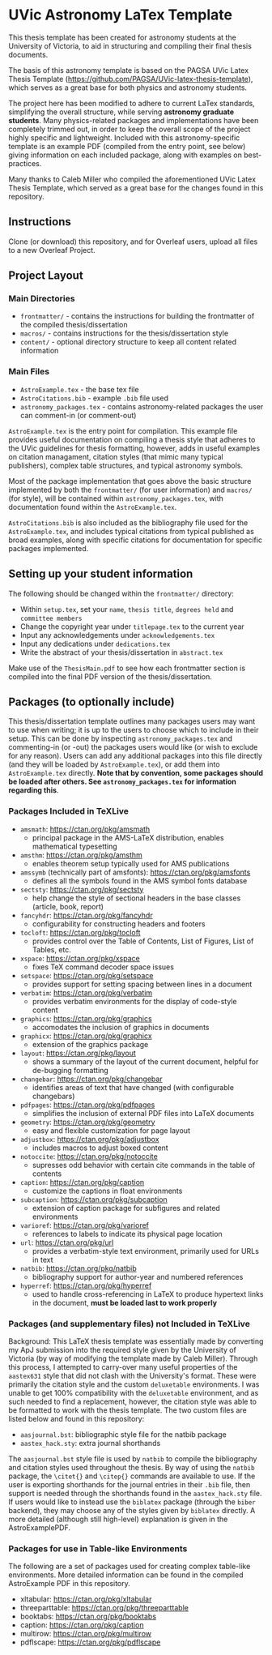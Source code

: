 # UVic Astronomy LaTex Template

This thesis template has been created for astronomy students at the University of Victoria, to aid in structuring and compiling their final thesis documents.

The basis of this astronomy template is based on the PAGSA UVic Latex Thesis Template (<https://github.com/PAGSA/UVic-latex-thesis-template>), which serves as a great base for both physics and astronomy students.

The project here has been modified to adhere to current LaTex standards, simplifying the overall structure, while serving **astronomy graduate students**. Many physics-related packages and implementations have been completely trimmed out, in order to keep the overall scope of the project highly specific and lightweight. Included with this astronomy-specific template is an example PDF (compiled from the entry point, see below) giving information on each included package, along with examples on best-practices.

Many thanks to Caleb Miller who compiled the aforementioned UVic Latex Thesis Template, which served as a great base for the changes found in this repository.

## Instructions

Clone (or download) this repository, and for Overleaf users, upload all files to a new Overleaf Project.

## Project Layout

### Main Directories

- `frontmatter/` - contains the instructions for building the frontmatter of the compiled thesis/dissertation
- `macros/` - contains instructions for the thesis/dissertation style
- `content/` - optional directory structure to keep all content related information

### Main Files

- `AstroExample.tex` - the base tex file
- `AstroCitations.bib` - example `.bib` file used
- `astronomy_packages.tex` - contains astronomy-related packages the user can comment-in (or comment-out)

`AstroExample.tex` is the entry point for compilation. This example file provides useful documentation on compiling a thesis style that adheres to the UVic guidelines for thesis formatting, however, adds in useful examples on citation managament, citation styles (that mimic many typical publishers), complex table structures, and typical astronomy symbols.

Most of the package implementation that goes above the basic structure implemented by both the `frontmatter/` (for user information) and `macros/` (for style), will be contained within `astronomy_packages.tex`, with documentation found within the `AstroExample.tex`.

`AstroCitations.bib` is also included as the bibliography file used for the `AstroExample.tex`, and includes typical citations from typical published as broad examples, along with specific citations for documentation for specific packages implemented.

## Setting up your student information

The following should be changed within the `frontmatter/` directory:

- Within `setup.tex`, set your `name`, `thesis title`, `degrees held` and `committee members`
- Change the copyright year under `titlepage.tex` to the current year
- Input any acknowledgements under `acknowledgements.tex`
- Input any dedications under `dedications.tex`
- Write the abstract of your thesis/dissertation in `abstract.tex`

Make use of the `ThesisMain.pdf` to see how each frontmatter section is compiled into the final PDF version of the thesis/dissertation.

## Packages (to optionally include)

This thesis/dissertation template outlines many packages users may want to use when writing; it is up to the users to choose which to include in their setup. This can be done by inspecting `astronomy_packages.tex` and commenting-in (or -out) the packages users would like (or wish to exclude for any reason). Users can add any additional packages into this file directly (and they will be loaded by `AstroExample.tex`), or add them into `AstroExample.tex` directly. **Note that by convention, some packages should be loaded after others. See `astronomy_packages.tex` for information regarding this**.

### Packages Included in TeXLive

- `amsmath`: <https://ctan.org/pkg/amsmath>
  - principal package in the AMS-LaTeX distribution, enables mathematical typesetting
- `amsthm`: <https://ctan.org/pkg/amsthm>
  - enables theorem setup typically used for AMS publications
- `amssymb` (technically part of amsfonts): <https://ctan.org/pkg/amsfonts>
  - defines all the symbols found in the AMS symbol fonts database
- `sectsty`: <https://ctan.org/pkg/sectsty>
  - help change the style of sectional headers in the base classes (article, book, report)
- `fancyhdr`: <https://ctan.org/pkg/fancyhdr>
  - configurability for constructing headers and footers
- `tocloft`: <https://ctan.org/pkg/tocloft>
  - provides control over the Table of Contents, List of Figures, List of Tables, etc.
- `xspace`: <https://ctan.org/pkg/xspace>
  - fixes TeX command decoder space issues
- `setspace`: <https://ctan.org/pkg/setspace>
  - provides support for setting spacing between lines in a document
- `verbatim`: <https://ctan.org/pkg/verbatim>
  - provides verbatim environments for the display of code-style content
- `graphics`: <https://ctan.org/pkg/graphics>
  - accomodates the inclusion of graphics in documents
- `graphicx`: <https://ctan.org/pkg/graphicx>
  - extension of the graphics package
- `layout`: <https://ctan.org/pkg/layout>
  - shows a summary of the layout of the current document, helpful for de-bugging formatting
- `changebar`: <https://ctan.org/pkg/changebar>
  - identifies areas of text that have changed (with configurable changebars)
- `pdfpages`: <https://ctan.org/pkg/pdfpages>
  - simplifies the inclusion of external PDF files into LaTeX documents
- `geometry`: <https://ctan.org/pkg/geometry>
  - easy and flexible customization for page layout
- `adjustbox`: <https://ctan.org/pkg/adjustbox>
  - includes macros to adjust boxed content
- `notoccite`: <https://ctan.org/pkg/notoccite>
  - supresses odd behavior with certain cite commands in the table of contents
- `caption`: <https://ctan.org/pkg/caption>
  - customize the captions in float environments
- `subcaption`: <https://ctan.org/pkg/subcaption>
  - extension of caption package for subfigures and related environments
- `varioref`: <https://ctan.org/pkg/varioref>
  - references to labels to indicate its physical page location
- `url`: <https://ctan.org/pkg/url>
  - provides a verbatim-style text environment, primarily used for URLs in text
- `natbib`: <https://ctan.org/pkg/natbib>
  - bibliography support for author-year and numbered references
- `hyperref`: <https://ctan.org/pkg/hyperref>
  - used to handle cross-referencing in LaTeX to produce hypertext links in the document, **must be loaded last to work properly**

### Packages (and supplementary files) not Included in TeXLive

Background: This LaTeX thesis template was essentially made by converting my ApJ submission into the required style given by the University of Victoria (by way of modifying the template made by Caleb Miller). Through this process, I attempted to carry-over many useful properties of the `aastex631` style that did not clash with the University's format. These were primarily the citation style and the custom `deluxetable` environments. I was unable to get 100% compatibility with the `deluxetable` environment, and as such needed to find a replacement, however, the citation style was able to be formatted to work with the thesis template. The two custom files are listed below and found in this repository:

- `aasjournal.bst`: bibliographic style file for the natbib package
- `aastex_hack.sty`: extra journal shorthands

The `aasjournal.bst` style file is used by `natbib` to compile the bibliography and citation styles used throughout the thesis. By way of using the `natbib` package, the `\citet{}` and `\citep{}` commands are available to use. If the user is exporting shorthands for the journal entries in their `.bib` file, then support is needed through the shorthands found in the `aastex_hack.sty` file. If users would like to instead use the `biblatex` package (through the `biber` backend), they may choose any of the styles given by `biblatex` directly. A more detailed (although still high-level) explanation is given in the AstroExamplePDF.

### Packages for use in Table-like Environments

The following are a set of packages used for creating complex table-like environments. More detailed information can be found in the compiled AstroExample PDF in this repository.

- xltabular: <https://ctan.org/pkg/xltabular>
- threeparttable: <https://ctan.org/pkg/threeparttable>
- booktabs: <https://ctan.org/pkg/booktabs>
- caption: <https://ctan.org/pkg/caption>
- multirow: <https://ctan.org/pkg/multirow>
- pdflscape: <https://ctan.org/pkg/pdflscape>
